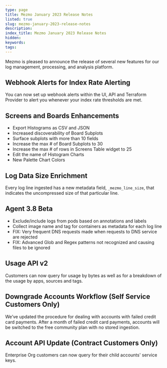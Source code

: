 ```yaml
---
type: page
title: Mezmo January 2023 Release Notes
listed: true
slug: mezmo-january-2023-release-notes
description: 
index_title: Mezmo January 2023 Release Notes
hidden: 
keywords: 
tags: 
---
```



Mezmo is pleased to announce the release of several new features for our log management, processing, and analysis platform.

## Webhook Alerts for Index Rate Alerting

You can now set up webhook alerts within the UI, API and Terraform Provider to alert you whenever your index rate thresholds are met.

## Screens and Boards Enhancements

- Export Histograms as CSV and JSON
- Increased discoverability of Board Subplots
- Surface subplots with more than 10 fields
- Increase the max # of Board Subplots to 30
- Increase the max # of rows in Screens Table widget to 25
- Edit the name of Histogram Charts
- New Palette Chart Colors

## Log Data Size Enrichment

Every log line ingested has a new metadata field, `_mezmo_line_size`, that indicates the uncompressed size of that particular line.

## Agent 3.8 Beta

- Exclude/include logs from pods based on annotations and labels
- Collect image name and tag for containers as metadata for each log line
- FIX: Very frequent DNS requests made when requests to DNS service are rejected
- FIX: Advanced Glob and Regex patterns not recognized and causing files to be ignored

## Usage API v2

Customers can now query for usage by bytes as well as for a breakdown of the usage by apps, sources and tags.

## Downgrade Accounts Workflow (Self Service Customers Only)

We’ve updated the procedure for dealing with accounts with failed credit card payments. After a month of failed credit card payments, accounts will be switched to the free community plan with no stored ingestion.

## Account API Update (Contract Customers Only)

Enterprise Org customers can now query for their child accounts' service keys.